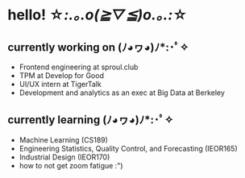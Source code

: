 # hello! ☆*:.｡.o(≧▽≦)o.｡.:*☆

## currently working on (ﾉ◕ヮ◕)ﾉ*:･ﾟ✧
- Frontend engineering at sproul.club
- TPM at Develop for Good 
- UI/UX intern at TigerTalk
- Development and analytics as an exec at Big Data at Berkeley

## currently learning (ﾉ◕ヮ◕)ﾉ*:･ﾟ✧
- Machine Learning (CS189)
- Engineering Statistics, Quality Control, and Forecasting (IEOR165)
- Industrial Design (IEOR170)
- how to not get zoom fatigue :")

<!--
**izzielau/izzielau** is a ✨ _special_ ✨ repository because its `README.md` (this file) appears on your GitHub profile.

Here are some ideas to get you started:

- 🔭 I’m currently working on ...
- 🌱 I’m currently learning ...
- 👯 I’m looking to collaborate on ...
- 🤔 I’m looking for help with ...
- 💬 Ask me about ...
- 📫 How to reach me: ...
- 😄 Pronouns: ...
- ⚡ Fun fact: ...
-->
